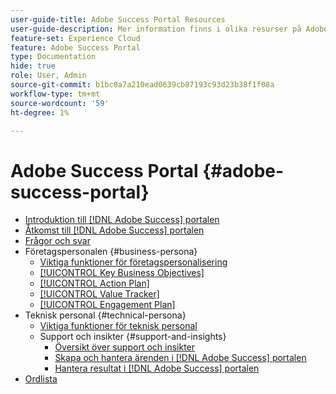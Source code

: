 ```yaml
---
user-guide-title: Adobe Success Portal Resources
user-guide-description: Mer information finns i olika resurser på Adobe Success Portal.
feature-set: Experience Cloud
feature: Adobe Success Portal
type: Documentation
hide: true
role: User, Admin
source-git-commit: b1bc0a7a210ead0639cb87193c93d23b38f1f08a
workflow-type: tm+mt
source-wordcount: '59'
ht-degree: 1%

---
```



# Adobe Success Portal {#adobe-success-portal}

- [Introduktion till  [!DNL Adobe Success] portalen](/help/adobe-success-portal/adobe-success-portal-introduction.md)
- [Åtkomst till  [!DNL Adobe Success] portalen](/help/adobe-success-portal/access-to-the-adobe-success-portal.md)
- [Frågor och svar](/help/adobe-success-portal/adobe-success-portal-customer-faq.md)
- Företagspersonalen {#business-persona}
   - [Viktiga funktioner för företagspersonalisering](/help/adobe-success-portal/business-persona/key-functionalities-for-business-persona.md)
   - [[!UICONTROL Key Business Objectives]](/help/adobe-success-portal/business-persona/key-business-objectives.md)
   - [[!UICONTROL Action Plan]](/help/adobe-success-portal/business-persona/action-plan.md)
   - [[!UICONTROL Value Tracker]](/help/adobe-success-portal/business-persona/value-tracker.md)
   - [[!UICONTROL Engagement Plan]](/help/adobe-success-portal/business-persona/engagement-plan.md)
- Teknisk personal {#technical-persona}
   - [Viktiga funktioner för teknisk personal](/help/adobe-success-portal/technical-persona/key-functionalities-for-technical-persona.md)
   - Support och insikter {#support-and-insights}
      - [Översikt över support och insikter](/help/adobe-success-portal/technical-persona/support-and-insights/support-and-insights-overview.md)
      - [Skapa och hantera ärenden i  [!DNL Adobe Success] portalen](/help/adobe-success-portal/technical-persona/support-and-insights/create-and-manage-cases-in-the-adobe-success-portal.md)
      - [Hantera resultat i  [!DNL Adobe Success] portalen](/help/adobe-success-portal/technical-persona/support-and-insights/manage-findings-adobe-success-portal.md)
- [Ordlista](/help/adobe-success-portal/glossary.md)
